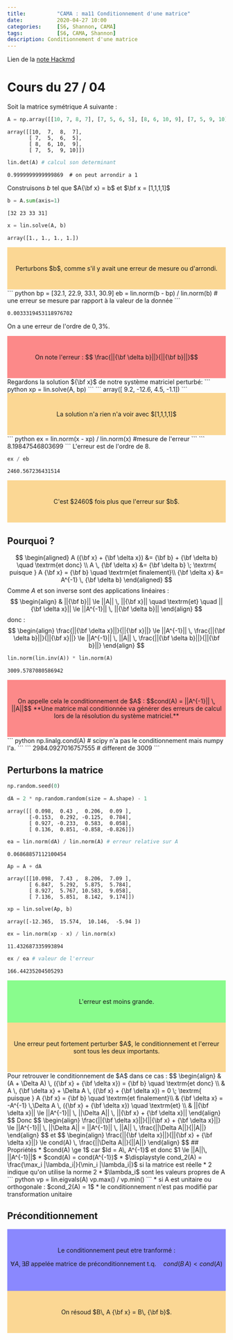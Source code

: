 ```yaml
---
title:          "CAMA : ma11 Conditionnement d'une matrice"
date:           2020-04-27 10:00
categories:     [S6, Shannon, CAMA]
tags:           [S6, CAMA, Shannon]
description: Conditionnement d'une matrice
---
```

Lien de la [note Hackmd](https://hackmd.io/@lemasymasa/HyLZWmfa8)
# Cours du 27 / 04

Soit la matrice symétrique $A$ suivante : 
``` python
A = np.array([[10, 7, 8, 7], [7, 5, 6, 5], [8, 6, 10, 9], [7, 5, 9, 10]])
```
```
array([[10,  7,  8,  7],
       [ 7,  5,  6,  5],
       [ 8,  6, 10,  9],
       [ 7,  5,  9, 10]])
```
``` python
lin.det(A) # calcul son determinant
```
```
0.9999999999999869  # on peut arrondir a 1
```
Construisons $b$ tel que $A{\bf x} = b$ et $\bf x = [1,1,1,1]$
``` python
b = A.sum(axis=1)
```
```
[32 23 33 31]
```
``` python
x = lin.solve(A, b)
```
```
array([1., 1., 1., 1.])
```
<div style="background-color:rgba(250, 178, 45, 0.5); text-align:center; vertical-align: middle; padding:40px 0;"  markdown="1">
Perturbons $b$, comme s'il y avait une erreur de mesure ou d'arrondi.
</div>
``` python
bp = [32.1, 22.9, 33.1, 30.9]
eb = lin.norm(b - bp) / lin.norm(b) 
# une erreur se mesure par rapport à la valeur de la donnée
```

```
0.0033319453118976702
```

On a une erreur de l'ordre de $0,3\%$.

<div style="background-color:rgba(252, 23, 23, 0.5); text-align:center; vertical-align: middle; padding:40px 0;"  markdown="1">
On note l'erreur :
$$ \frac{||{\bf \delta b}||}{||{\bf b}||}$$
</div>
Regardons la solution ${\bf x}$ de notre système matriciel perturbé:
``` python
xp = lin.solve(A, bp)
```
```
array([  9.2, -12.6,   4.5,  -1.1])
```
<div style="background-color:rgba(250, 178, 45, 0.5); text-align:center; vertical-align: middle; padding:40px 0;"  markdown="1">
La solution n'a rien n'a voir avec $[1,1,1,1]$
</div>
``` python
ex = lin.norm(x - xp) / lin.norm(x) #mesure de l'erreur
```
```
8.19847546803699
```
L'erreur est de l'ordre de 8.

``` python
ex / eb
```
```
2460.567236431514
```
<div style="background-color:rgba(250, 178, 45, 0.5); text-align:center; vertical-align: middle; padding:40px 0;"  markdown="1">
C'est $2460$ fois plus que l'erreur sur $b$.
</div>

## Pourquoi ?
$$
\begin{aligned}
 A ({\bf x} + {\bf \delta x}) &= {\bf b} + {\bf \delta b} \quad \textrm{et donc} \\
 A \, {\bf \delta x} &= {\bf \delta b} \; \textrm{ puisque } A {\bf x} = {\bf b} \quad \textrm{et finalement}\\
{\bf \delta x} &= A^{-1} \, {\bf \delta b}
\end{aligned}
$$
Comme $A$ et son inverse sont des applications linéaires : 
$$
\begin{align}
& ||{\bf b}|| \le ||A|| \, ||{\bf x}||
\quad \textrm{et} \quad ||{\bf \delta x}|| \le ||A^{-1}|| \, ||{\bf \delta b}||
\end{align}
$$
donc : 
$$
\begin{align}
\frac{||{\bf \delta x}||}{||{\bf x}||}  \le ||A^{-1}|| \, \frac{||{\bf \delta b}||}{||{\bf x}||}
\le ||A^{-1}|| \, ||A|| \, \frac{||{\bf \delta b}||}{||{\bf b}||}
\end{align}
$$
``` python
lin.norm(lin.inv(A)) * lin.norm(A)
```
```
3009.5787080586942
```
<div style="background-color:rgba(252, 23, 23, 0.5); text-align:center; vertical-align: middle; padding:40px 0;"  markdown="1">
On appelle cela le conditionnement de $A$ : 
$$cond(A) = ||A^{-1}|| \, ||A||$$
**Une matrice mal conditionnée va générer des erreurs de calcul lors de la résolution du système matriciel.**
</div>
``` python
np.linalg.cond(A) # scipy n'a pas le conditionnement mais numpy l'a. 
```
```
2984.0927016757555 # different de 3009
```

## Perturbons la matrice
``` python
np.random.seed(0)

dA = 2 * np.random.random(size = A.shape) - 1
```
```
array([[ 0.098,  0.43 ,  0.206,  0.09 ],
       [-0.153,  0.292, -0.125,  0.784],
       [ 0.927, -0.233,  0.583,  0.058],
       [ 0.136,  0.851, -0.858, -0.826]])
``` 
``` python
ea = lin.norm(dA) / lin.norm(A) # erreur relative sur A
```
```
0.06868857112100454
```
``` python
Ap = A + dA
```
```
array([[10.098,  7.43 ,  8.206,  7.09 ],
       [ 6.847,  5.292,  5.875,  5.784],
       [ 8.927,  5.767, 10.583,  9.058],
       [ 7.136,  5.851,  8.142,  9.174]])

```
``` python
xp = lin.solve(Ap, b)
```
```
array([-12.365,  15.574,  10.146,  -5.94 ])
```
``` python
ex = lin.norm(xp - x) / lin.norm(x)
```
```
11.432687335993894
```
``` python
ex / ea # valeur de l'erreur
```
```
166.44235204505293
```
<div style="background-color:rgba(23, 252, 31, 0.5); text-align:center; vertical-align: middle; padding:40px 0;"  markdown="1">
L'erreur est moins grande.
</div>
<div style="background-color:rgba(250, 178, 45, 0.5); text-align:center; vertical-align: middle; padding:40px 0;"  markdown="1">
Une erreur peut fortement perturber $A$, le conditionnement et l'erreur sont tous les deux importants.
</div>
Pour retrouver le conditionnement de $A$ dans ce cas : 
$$
\begin{align}
& (A + \Delta A) \, ({\bf x} + {\bf \delta x}) = {\bf b} \quad \textrm{et donc} \\
& A \, {\bf \delta x} + \Delta A \, ({\bf x} + {\bf \delta x}) = 0 \; \textrm{ puisque } A {\bf x} = {\bf b} \quad \textrm{et finalement}\\
& {\bf \delta x} = -A^{-1} \,\Delta A \, ({\bf x} + {\bf \delta x}) \quad \textrm{et} \\
& ||{\bf \delta x}|| \le ||A^{-1}|| \, ||\Delta A|| \, ||{\bf x} + {\bf \delta x}||
\end{align}
$$
Donc 
$$
\begin{align}
\frac{||{\bf \delta x}||}{||{\bf x} + {\bf \delta x}||}
\le ||A^{-1}|| \, ||\Delta A|| =  ||A^{-1}|| \, ||A|| \, \frac{||\Delta A||}{||A||}
\end{align}
$$
et
$$
\begin{align}
\frac{||{\bf \delta x}||}{||{\bf x} + {\bf \delta x}||}
\le cond(A) \, \frac{||\Delta A||}{||A||}
\end{align}
$$
## Propriétés
* $cond(A) \ge 1$ car $Id = A\, A^{-1}$ et donc $1 \le ||A||\, ||A^{-1}||$
* $cond(A) = cond(A^{-1})$
* $\displaystyle cond_2(A) = \frac{\max_i |\lambda_i|}{\min_i |\lambda_i|}$ si la matrice est réelle 
    * 2 indique qu'on utilise la norme 2 
    * $\lambda_i$ sont les valeurs propres de A
``` python
vp = lin.eigvals(A)
vp.max() / vp.min()
```
* si A est unitaire ou orthogonale : $cond_2(A) = 1$
* le conditionnement n'est pas modifié par transformation unitaire

## Préconditionnement
<div style="background-color:rgba(24, 20, 255, 0.5); text-align:center; vertical-align: middle; padding:40px 0;"  markdown="1">
Le conditionnement peut etre tranformé : 

$$
\forall A, \exists B \; \textrm{appelée matrice de préconditionnement t.q.} \quad cond(B\, A) < cond(A)
$$
</div>
<div style="background-color:rgba(250, 178, 45, 0.5); text-align:center; vertical-align: middle; padding:40px 0;"  markdown="1">
On résoud $B\, A {\bf x} = B\, {\bf b}$.
</div>